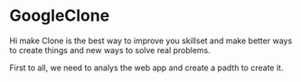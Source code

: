 # GoogleClone
Hi make Clone is the best way to improve you skillset and make better ways to create things and new ways to solve real problems. 

First to all, we need to analys the web app and create a padth to create it. 
